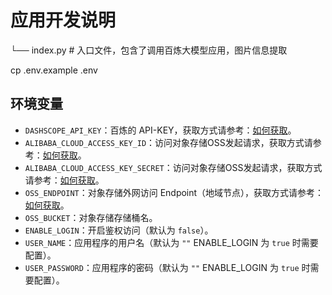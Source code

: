 # 应用开发说明

└── index.py # 入口文件，包含了调用百炼大模型应用，图片信息提取

cp .env.example .env

## 环境变量

- `DASHSCOPE_API_KEY`：百炼的 API-KEY，获取方式请参考：[如何获取](https://help.aliyun.com/zh/model-studio/developer-reference/get-api-key "如何获取")。
- `ALIBABA_CLOUD_ACCESS_KEY_ID`：访问对象存储OSS发起请求，获取方式请参考：[如何获取](https://help.aliyun.com/zh/oss/developer-reference/use-the-accesskey-pair-of-a-ram-user-to-initiate-a-request "如何获取")。
- `ALIBABA_CLOUD_ACCESS_KEY_SECRET`：访问对象存储OSS发起请求，获取方式请参考：[如何获取](https://help.aliyun.com/zh/oss/developer-reference/use-the-accesskey-pair-of-a-ram-user-to-initiate-a-request "如何获取")。
- `OSS_ENDPOINT`：对象存储外网访问 Endpoint（地域节点），获取方式请参考：[如何获取](https://help.aliyun.com/zh/oss/user-guide/oss-domain-names "如何获取")。
- `OSS_BUCKET`：对象存储存储桶名。
- `ENABLE_LOGIN`：开启鉴权访问（默认为 `false`）。
- `USER_NAME`：应用程序的用户名（默认为 `""` ENABLE_LOGIN 为 `true` 时需要配置）。
- `USER_PASSWORD`：应用程序的密码（默认为 `""` ENABLE_LOGIN 为 `true` 时需要配置）。
